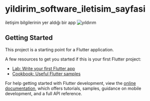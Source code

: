 # yildirim_software_iletisim_sayfasi

iletişim bilgilerinin yer aldığı bir app
![yıldırım](https://github.com/user-attachments/assets/d8ca6690-e5aa-4c4e-ba4e-5eff86390214)

## Getting Started

This project is a starting point for a Flutter application.

A few resources to get you started if this is your first Flutter project:

- [Lab: Write your first Flutter app](https://docs.flutter.dev/get-started/codelab)
- [Cookbook: Useful Flutter samples](https://docs.flutter.dev/cookbook)

For help getting started with Flutter development, view the
[online documentation](https://docs.flutter.dev/), which offers tutorials,
samples, guidance on mobile development, and a full API reference.
